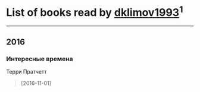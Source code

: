 # List of books read by [dklimov1993](http://vk.com/id101464140)<sup>1</sup>
---

## 2016

### Интересные времена
Терри Пратчетт
> [2016-11-01] 



